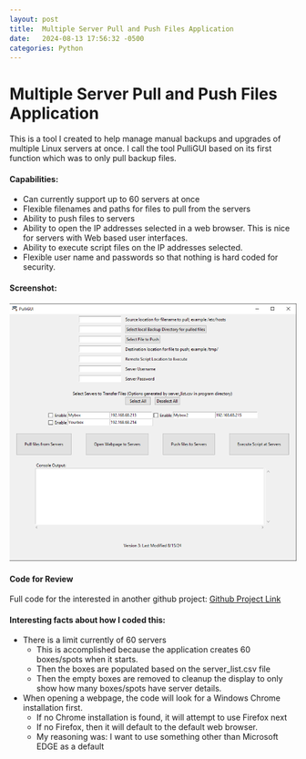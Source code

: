 ```yaml
---
layout: post
title:  Multiple Server Pull and Push Files Application
date:   2024-08-13 17:56:32 -0500
categories: Python
---
```

# Multiple Server Pull and Push Files Application



This is a tool I created to help manage manual backups and upgrades of multiple Linux servers at once. I call the tool PulliGUI based on its first function which was to only pull backup files. 



#### Capabilities:

- Can currently support up to 60 servers at once
- Flexible filenames and paths for files to pull from the servers
- Ability to push files to servers
- Ability to open the IP addresses selected in a web browser.  This is nice for servers with Web based user interfaces.  
- Ability to execute script files on the IP addresses selected. 
- Flexible user name and passwords so that nothing is hard coded for security. 



#### Screenshot:

![](/assets/PulliGUI.PNG)

#### Code for Review

Full code for the interested in another github project: [Github Project Link](https://github.com/jesselcravens/pulliGUI/blob/main/app.py)



#### Interesting facts about how I coded this: 

- There is a limit currently of 60 servers
  - This is accomplished because the application creates 60 boxes/spots when it starts. 
  - Then the boxes are populated based on the server_list.csv file
  - Then the empty boxes are removed to cleanup the display to only show how many boxes/spots have server details. 
- When opening a webpage, the code will look for a Windows Chrome installation first.
  - If no Chrome installation is found, it will attempt to use Firefox next
  - If no Firefox, then it will default to the default web browser. 
  - My reasoning was: I want to use something other than Microsoft EDGE as a default

